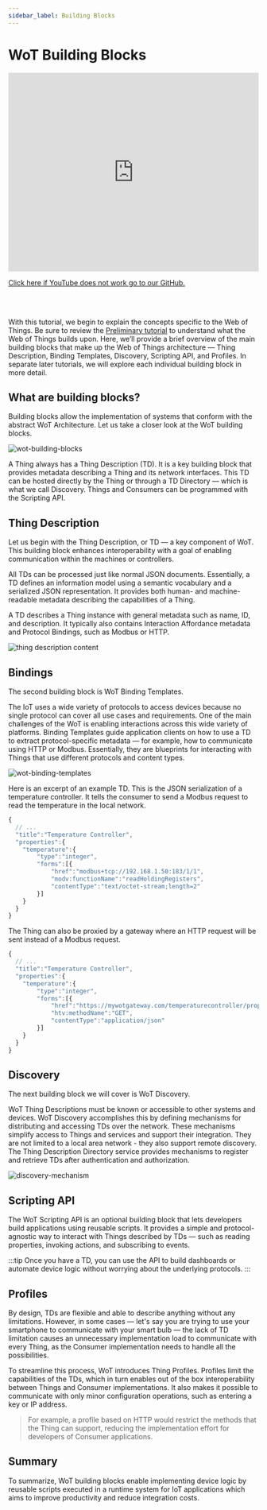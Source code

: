 ```yaml
---
sidebar_label: Building Blocks
---
```


# WoT Building Blocks

<iframe width="100%" height="400" src="https://www.youtube.com/embed/Wk1PZgYhG4w?si=mWl9Tu-vrwYxmiPJ" title="YouTube video player" frameborder="0" allow="accelerometer; autoplay; clipboard-write; encrypted-media; gyroscope; picture-in-picture; web-share" referrerpolicy="strict-origin-when-cross-origin" allowfullscreen></iframe>

<a href = "https://github.com/w3c/wot-cg/blob/main/Tutorials/whatiswot/10-Building_Blocks/10-Building-Blocks.mp4">Click here if YouTube does not work go to our GitHub.</a>  

<br />
<br />

With this tutorial, we begin to explain the concepts specific to the Web of Things. Be sure to review the [Preliminary tutorial](/docs/preliminary/payloads) to understand what the Web of Things builds upon. Here, we’ll provide a brief overview of the main building blocks that make up the Web of Things architecture — Thing Description, Binding Templates, Discovery, Scripting API, and Profiles. In separate later tutorials, we will explore each individual building block in more detail.

## What are building blocks?

Building blocks allow the implementation of systems that conform with the abstract WoT Architecture. Let us take a closer look at the WoT building blocks. 

![wot-building-blocks](/img/12-Building-Blocks/wot-building-blocks-new.png)

A Thing always has a Thing Description (TD). It is a key building block that provides metadata describing a Thing and its network interfaces. This TD can be hosted directly by the Thing or through a TD Directory — which is what we call Discovery. Things and Consumers can be programmed with the Scripting API.

## Thing Description

Let us begin with the Thing Description, or TD — a key component of WoT. This building block enhances interoperability with a goal of enabling communication within the machines or controllers.

All TDs can be processed just like normal JSON documents. Essentially, a TD defines an information model using a semantic vocabulary and a serialized JSON representation. It provides both human- and machine-readable metadata describing the capabilities of a Thing.

A TD describes a Thing instance with general metadata such as name, ID, and description. It typically also contains Interaction Affordance metadata and Protocol Bindings, such as Modbus or HTTP.

![thing description content](/img/12-Building-Blocks/td.png)

## Bindings

The second building block is WoT Binding Templates.

The IoT uses a wide variety of protocols to access devices because no single protocol can cover all use cases and requirements. One of the main challenges of the WoT is enabling interactions across this wide variety of platforms. Binding Templates guide application clients on how to use a TD to extract protocol-specific metadata — for example, how to communicate using HTTP or Modbus. Essentially, they are blueprints for interacting with Things that use different protocols and content types.

![wot-binding-templates](/img/12-Building-Blocks/wot-binding-templates.png)

Here is an excerpt of an example TD. This is the JSON serialization of a temperature controller. It tells the consumer to send a Modbus request to read the temperature in the local network.

```js
{
  // ...
  "title":"Temperature Controller",
  "properties":{
    "temperature":{
        "type":"integer",
        "forms":[{
            "href":"modbus+tcp://192.168.1.50:183/1/1",
            "modv:functionName":"readHoldingRegisters",
            "contentType":"text/octet-stream;length=2"
        }]
    }
  }
}

```
The Thing can also be proxied by a gateway where an HTTP request will be sent instead of a Modbus request.

```js
{
  // ...
  "title":"Temperature Controller",
  "properties":{
    "temperature":{
        "type":"integer",
        "forms":[{
            "href":"https://mywotgateway.com/temperaturecontroller/properties/temperature",
            "htv:methodName":"GET",
            "contentType":"application/json"
        }]
    }
  }
}

```

## Discovery

The next building block we will cover is WoT Discovery.

WoT Thing Descriptions must be known or accessible to other systems and devices. WoT Discovery accomplishes this by defining mechanisms for distributing and accessing TDs over the network. These mechanisms simplify access to Things and services and support their integration. They are not limited to a local area network - they also support remote discovery. The Thing Description Directory service provides mechanisms to register and retrieve TDs after authentication and authorization.

![discovery-mechanism](/img/12-Building-Blocks/discovery-mechanism-new.png)

## Scripting API

The WoT Scripting API is an optional building block that lets developers build applications using reusable scripts. It provides a simple and protocol-agnostic way to interact with Things described by TDs — such as reading properties, invoking actions, and subscribing to events.

:::tip
Once you have a TD, you can use the API to build dashboards or automate device logic without worrying about the underlying protocols.
:::

## Profiles

By design, TDs are flexible and able to describe anything without any limitations. However, in some cases — let's say you are trying to use your smartphone to communicate with your smart bulb — the lack of TD limitation causes an unnecessary implementation load to communicate with every Thing, as the Consumer implementation needs to handle all the possibilities.

To streamline this process, WoT introduces Thing Profiles. Profiles limit the capabilities of the TDs, which in turn enables out of the box interoperability between Things and Consumer implementations. It also makes it possible to communicate with only minor configuration operations, such as entering a key or IP address.

> For example, a profile based on HTTP would restrict the methods that the Thing can support, reducing the implementation effort for developers of Consumer applications.

## Summary

To summarize, WoT building blocks enable implementing device logic by reusable scripts executed in a runtime system for IoT applications which aims to improve productivity and reduce integration costs.